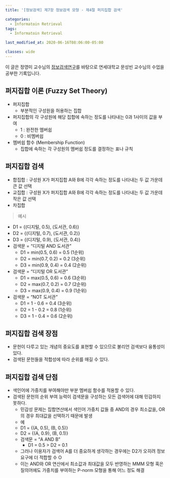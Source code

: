 ```yaml
---
title: '[정보검색] 제7장 정보검색 모형 - 제4절 퍼지집합 검색'

categories:
  - Informatoin Retrieval
tags:
  - Informatoin Retrieval

last_modified_at: 2020-06-16T08:06:00-05:00

classes: wide
---
```


이 글은 정영미 교수님의 [정보검색연구](https://www.aladin.co.kr/shop/wproduct.aspx?ItemId=17330455)를 바탕으로 연세대학교 문성빈 교수님의 수업을 공부한 기록입니다.

## 퍼지집합 이론 (Fuzzy Set Theory)

- 퍼지집합
    - 부분적인 구성원을 허용하는 집합
- 퍼지집합의 각 구성원에 해당 집합에 속하는 정도를 나타내는 0과 1사이의 값을 부여
    - 1 : 완전한 멤버쉽
    - 0 : 비멤버쉽
- 멤버쉽 함수 (Membership Function)
    - 집합에 속하는 각 구성원의 멤버쉽 정도를 결정하는 표나 규칙

## 퍼지집합 검색

- 합집합 : 구성원 X가 퍼지집합 A와 B에 각각 속하는 정도를 나타내는 두 값 가운데 큰 값 선택
- 교집합 : 구성원 X가 퍼지집합 A와 B에 각각 속하는 정도를 나타내는 두 값 가운데 작은 값 선택
- 차집합
> 예시
- D1 = {(디지털, 0.5), (도서관, 0.6)}
- D2 = {(디지털, 0.7), (도서관, 0.2)}
- D3 = {(디지털, 0.9), (도서관, 0.4)}
- 검색문 = “디지털 AND 도서관”
    - D1 = min(0.5, 0.6) = 0.5 (1순위)
    - D2 = min(0.7, 0.2) = 0.2 (3순위)
    - D3 = min(0.9, 0.4) = 0.4 (2순위)
- 검색문 = “디지털 OR 도서관”
    - D1 = max(0.5, 0.6) = 0.6 (3순위)
    - D2 = max(0.7, 0.2) = 0.7 (2순위)
    - D3 = max(0.9, 0.4) = 0.9 (1순위)
- 검색문 = “NOT 도서관”
    - D1 = 1 - 0.6 = 0.4 (3순위)
    - D2 = 1 - 0.2 = 0.8 (1순위)
    - D3 = 1 - 0.4 = 0.6 (2순위)

## 퍼지집합 검색 장점

- 문헌이 다루고 있는 개념의 중요도를 표현할 수 있으므로 불리언 검색보다 융통성이 있다.
- 검색된 문헌들을 적합성에 따라 순위를 매길 수 있다.

## 퍼지집합 검색 단점

- 색인어에 가중치를 부여해야만 부분 멤버쉽 함수를 적용할 수 있다.
- 검색된 문헌의 순위 부여 능력이 검색문을 구성하는 모든 검색어에 대해 민감하지 못하다.
    - 민감성 문제는 집합연산에서 색인어 가중치 값들 중 AND의 경우 최소값을, OR의 경우 최대값을 선택하기 때문에 발생
    - 예
    - D1 = {(A, 0.5), (B, 0.5)}
    - D2 = {(A, 0.9}, (B, 0.1)}
    - 검색문 = “A AND B”
        - D1 = 0.5 > D2 = 0.1
    - 그러나 이용자가 검색어 A를 더 중요하게 생각하는 경우에는 D2가 오히려 정보요구에 더 적합할 수 O
    - 이는 AND와 OR 연산에서 최소값과 최대값을 모두 반영하는 MMM 모형 혹은 질의어에도 가중치를 부여하는 P-norm 모형을 통해 어느 정도 해결
